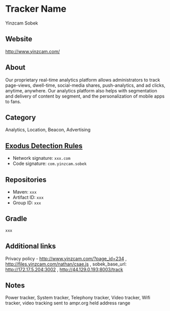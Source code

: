 # Tracker Name
Yinzcam Sobek

## Website
http://www.yinzcam.com/

## About
Our proprietary real-time analytics platform allows administrators to track page-views, dwell-time, social-media shares, push-analytics, and ad clicks, anytime, anywhere. Our analytics platform also helps with segmentation and delivery of content by segment, and the personalization of mobile apps to fans. 

## Category
Analytics, Location, Beacon, Advertising

## [Exodus Detection Rules](https://exodus-privacy.eu.org)
*   Network signature: `xxx.com`
*   Code signature: `com.yinzcam.sobek`

## Repositories
*   Maven: `xxx`
*   Artifact ID: `xxx`
*   Group ID: `xxx`

## Gradle
`xxx`

## Additional links
Privacy policy - http://www.yinzcam.com/?page_id=234 , http://files.yinzcam.com/nathan/csae.js , sobek_base_url: http://172.17.5.204:3002 , http://44.129.0.193:8003/track 

## Notes
Power tracker, System tracker, Telephony tracker, Video tracker, Wifi tracker, video tracking sent to ampr.org held address range